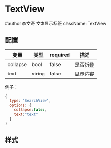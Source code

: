 # TextView
#author 李文奇
文本显示标签
className: TextView
## 配置
变量 | 类型 | required | 描述
----|------|----------|-----
collapse | bool | false | 是否折叠
text | string | false | 显示内容
例子：
```js
{
  type: 'SearchView',
  options: {
    collapse:false,
    text:"text"
  }
}
```
## 样式
